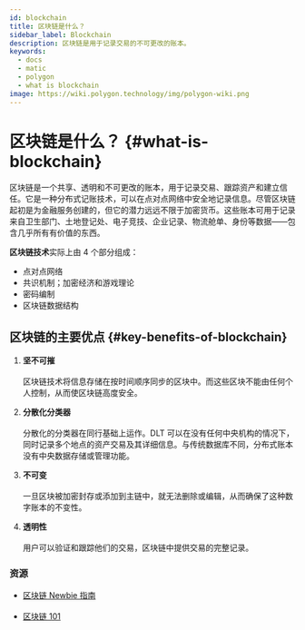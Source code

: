 ```yaml
---
id: blockchain
title: 区块链是什么？
sidebar_label: Blockchain
description: 区块链是用于记录交易的不可更改的账本。
keywords:
  - docs
  - matic
  - polygon
  - what is blockchain
image: https://wiki.polygon.technology/img/polygon-wiki.png
---
```


# 区块链是什么？ {#what-is-blockchain}

区块链是一个共享、透明和不可更改的账本，用于记录交易、跟踪资产和建立信任。它是一种分布式记账技术，可以在点对点网络中安全地记录信息。尽管区块链起初是为金融服务创建的，但它的潜力远远不限于加密货币。这些账本可用于记录来自卫生部门、土地登记处、电子竞技、企业记录、物流舱单、身份等数据——包含几乎所有有价值的东西。

**区块链技术**实际上由 4 个部分组成：

- 点对点网络
- 共识机制；加密经济和游戏理论
- 密码编制
- 区块链数据结构

## 区块链的主要优点 {#key-benefits-of-blockchain}

1. **坚不可摧**<br></br>
区块链技术将信息存储在按时间顺序同步的区块中。而这些区块不能由任何个人控制，从而使区块链高度安全。

2. **分散化分类器**<br></br>分散化的分类器在同行基础上运作。DLT 可以在没有任何中央机构的情况下，同时记录多个地点的资产交易及其详细信息。与传统数据库不同，分布式账本没有中央数据存储或管理功能。

3. **不可变**<br></br>
一旦区块被加密封存或添加到主链中，就无法删除或编辑，从而确保了这种数字账本的不变性。

4. **透明性**<br></br>
用户可以验证和跟踪他们的交易，区块链中提供交易的完整记录。

### **资源**

- [区块链 Newbie 指南](https://medium.com/ethindia/newbie-guide-to-blockchain-programming-a64f5186a57f)<br></br>
- [区块链 101](https://www.coindesk.com/learn/blockchain-101/what-is-blockchain-technology)
